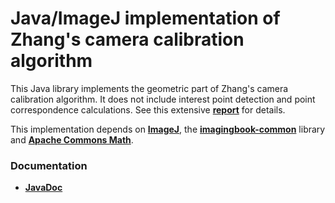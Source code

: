 # Java/ImageJ implementation of Zhang's camera calibration algorithm #

This Java library implements the geometric part of Zhang's camera calibration algorithm. 
It does not include interest point detection and point correspondence calculations.
See this extensive [**report**](https://www.researchgate.net/publication/303233579_Zhang%27s_Camera_Calibration_Algorithm_In-Depth_Tutorial_and_Implementation) for details.

This implementation depends on 
[**ImageJ**](https://imagej.nih.gov/ij/), 
the [**imagingbook-common**](https://bitbucket.org/imagingbook/imagingbook-public) library and 
[**Apache Commons Math**](http://commons.apache.org/proper/commons-math/).

### Documentation ###

* **[JavaDoc](http://imagingbook.bitbucket.org/javadoc/imagingbook-common)**